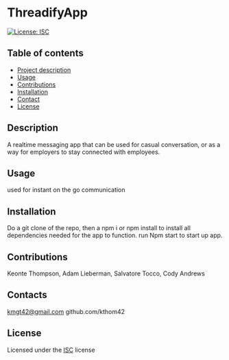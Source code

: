 # ThreadifyApp

[![License: ISC](https://img.shields.io/badge/License-ISC-blue.svg)](https://opensource.org/licenses/ISC)

## Table of contents

- [Project description](#Description)
- [Usage](#usage)
- [Contributions](#Contributions)
- [Installation](#Installation)
- [Contact](#Contact)
- [License](#License)

## Description

A realtime messaging app that can be used for casual conversation, or as a way for employers to stay connected with employees.

## Usage

used for instant on the go communication

## Installation

Do a git clone of the repo, then a npm i or npm install to install all dependencies needed for the app to function. run Npm start to start up app.

## Contributions

Keonte Thompson, Adam Lieberman, Salvatore Tocco, Cody Andrews

## Contacts

kmgt42@gmail.com
github.com/kthom42

## License

Licensed under the [ISC](https://choosealicense.com/licenses/isc/) license
